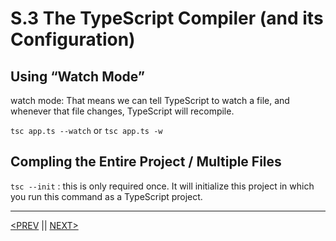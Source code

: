 # S.3 The TypeScript Compiler (and its Configuration)

## Using “Watch Mode”

watch mode: That means we can tell TypeScript to watch a file, and whenever that file changes, TypeScript will recompile.

`tsc app.ts --watch` or `tsc app.ts -w`

## Compling the Entire Project / Multiple Files

`tsc --init` : this is only required once. It will initialize this project in which you run this command as a TypeScript project.

---

[<PREV](./230413.md) || [NEXT>](./230416.md)
